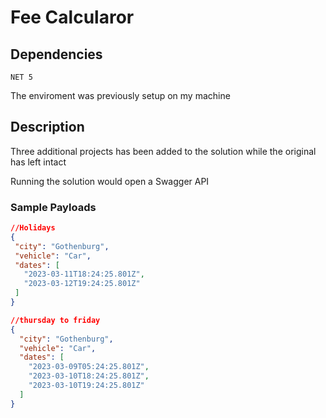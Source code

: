 # Fee Calcularor

## Dependencies

`NET 5` 

 The enviroment was previously setup on my machine


 ## Description

 Three additional projects has been added to the solution while the original has left intact

 Running the solution would open a Swagger API

 ### Sample Payloads


 ```json
 //Holidays
{
  "city": "Gothenburg",
  "vehicle": "Car",
  "dates": [
    "2023-03-11T18:24:25.801Z",
    "2023-03-12T19:24:25.801Z"
  ]
}
```

```json
//thursday to friday
{
  "city": "Gothenburg",
  "vehicle": "Car",
  "dates": [
    "2023-03-09T05:24:25.801Z",
    "2023-03-10T18:24:25.801Z",
    "2023-03-10T19:24:25.801Z"
  ]
}
```



